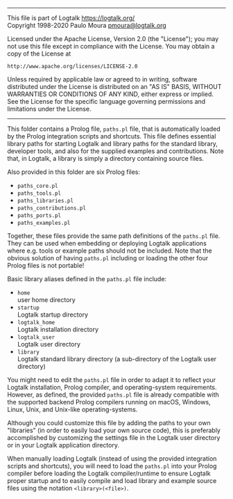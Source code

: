________________________________________________________________________

This file is part of Logtalk <https://logtalk.org/>  
Copyright 1998-2020 Paulo Moura <pmoura@logtalk.org>

Licensed under the Apache License, Version 2.0 (the "License");
you may not use this file except in compliance with the License.
You may obtain a copy of the License at

    http://www.apache.org/licenses/LICENSE-2.0

Unless required by applicable law or agreed to in writing, software
distributed under the License is distributed on an "AS IS" BASIS,
WITHOUT WARRANTIES OR CONDITIONS OF ANY KIND, either express or implied.
See the License for the specific language governing permissions and
limitations under the License.
________________________________________________________________________


This folder contains a Prolog file, `paths.pl` file, that is automatically
loaded by the Prolog integration scripts and shortcuts. This file defines
essential library paths for starting Logtalk and library paths for the
standard library, developer tools, and also for the supplied examples
and contributions. Note that, in Logtalk, a library is simply a directory
containing source files.

Also provided in this folder are six Prolog files:

- `paths_core.pl`
- `paths_tools.pl`
- `paths_libraries.pl`
- `paths_contributions.pl`
- `paths_ports.pl`
- `paths_examples.pl`

Together, these files provide the same path definitions of the `paths.pl`
file. They can be used when embedding or deploying Logtalk applications
where e.g. tools or example paths should not be included. Note that the
obvious solution of having `paths.pl` including or loading the other four
Prolog files is not portable!

Basic library aliases defined in the `paths.pl` file include:

- `home`  
	user home directory
- `startup`  
	Logtalk startup directory
- `logtalk_home`  
	Logtalk installation directory
- `logtalk_user`  
	Logtalk user directory
- `library`  
	Logtalk standard library directory (a sub-directory of the Logtalk user directory)

You might need to edit the `paths.pl` file in order to adapt it to 
reflect your Logtalk installation, Prolog compiler, and operating-system 
requirements. However, as defined, the provided `paths.pl` file is already
compatible with the supported backend Prolog compilers running on macOS,
Windows, Linux, Unix, and Unix-like operating-systems.

Although you could customize this file by adding the paths to your own
"libraries" (in order to easily load your own source code), this is
preferably accomplished by customizing the settings file in the Logtalk
user directory or in your Logtalk application directory.

When manually loading Logtalk (instead of using the provided integration
scripts and shortcuts), you will need to load the `paths.pl` into your
Prolog compiler before loading the Logtalk compiler/runtime to ensure
Logtalk proper startup and to easily compile and load library and example
source files using the notation `<library>(<file>)`.
